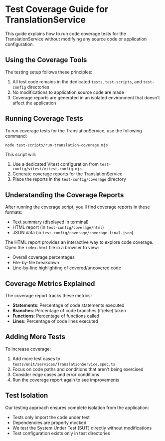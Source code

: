 # Test Coverage Guide for TranslationService

This guide explains how to run code coverage tests for the TranslationService without modifying any source code or application configuration.

## Using the Coverage Tools

The testing setup follows these principles:
1. All test code remains in the dedicated `tests`, `test-scripts`, and `test-config` directories
2. No modifications to application source code are made
3. Coverage reports are generated in an isolated environment that doesn't affect the application

## Running Coverage Tests

To run coverage tests for the TranslationService, use the following command:

```bash
node test-scripts/run-translation-coverage.mjs
```

This script will:
1. Use a dedicated Vitest configuration from `test-config/vitest/vitest.config.mjs`
2. Generate coverage reports for the TranslationService
3. Place the reports in the `test-config/coverage` directory

## Understanding the Coverage Reports

After running the coverage script, you'll find coverage reports in these formats:
- Text summary (displayed in terminal)
- HTML report (in `test-config/coverage/html`)
- JSON data (in `test-config/coverage/coverage-final.json`)

The HTML report provides an interactive way to explore code coverage. Open the `index.html` file in a browser to view:
- Overall coverage percentages
- File-by-file breakdown
- Line-by-line highlighting of covered/uncovered code

## Coverage Metrics Explained

The coverage report tracks these metrics:
- **Statements**: Percentage of code statements executed
- **Branches**: Percentage of code branches (if/else) taken
- **Functions**: Percentage of functions called
- **Lines**: Percentage of code lines executed

## Adding More Tests

To increase coverage:
1. Add more test cases to `tests/unit/services/TranslationService.spec.ts`
2. Focus on code paths and conditions that aren't being exercised
3. Consider edge cases and error conditions
4. Run the coverage report again to see improvements

## Test Isolation

Our testing approach ensures complete isolation from the application:
- Tests only import the code under test
- Dependencies are properly mocked
- We test the System Under Test (SUT) directly without modifications
- Test configuration exists only in test directories